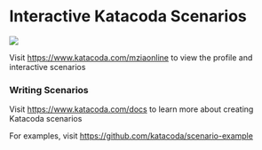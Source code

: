 # Interactive Katacoda Scenarios

[![](http://shields.katacoda.com/katacoda/mziaonline/count.svg)](https://www.katacoda.com/mziaonline "Get your profile on Katacoda.com")

Visit https://www.katacoda.com/mziaonline to view the profile and interactive scenarios

### Writing Scenarios
Visit https://www.katacoda.com/docs to learn more about creating Katacoda scenarios

For examples, visit https://github.com/katacoda/scenario-example
